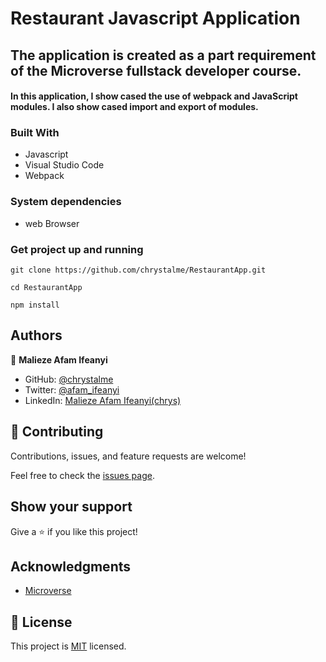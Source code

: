 # Restaurant Javascript Application

## The application is created as a part requirement of the Microverse fullstack developer course.

#### In this application, I show cased the use of webpack and JavaScript modules. I also show cased import and export of modules.

### Built With

- Javascript
- Visual Studio Code
- Webpack

### System dependencies

- web Browser

### Get project up and running

```
git clone https://github.com/chrystalme/RestaurantApp.git
```

```
cd RestaurantApp
```

```
npm install
```

## Authors

👤 **Malieze Afam Ifeanyi**

- GitHub: [@chrystalme](https://github.com/chrystalme)
- Twitter: [@afam_ifeanyi](https://twitter.com/afam_ifeanyi)
- LinkedIn: [Malieze Afam Ifeanyi(chrys)](https://linkedin.com/in/afam-chrys)

## 🤝 Contributing

Contributions, issues, and feature requests are welcome!

Feel free to check the [issues page](https://github.com/chrystalme/RestaurantApp/issues).

## Show your support

Give a ⭐️ if you like this project!

## Acknowledgments

- [Microverse](https://microverse.org)

## 📝 License

This project is [MIT](https://mit-license.org/) licensed.
